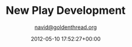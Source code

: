 ---
author: navid@goldenthread.org
comments: false
date: 2012-05-10 17:52:27+00:00
slug: new-plays
title: New Play Development
intro: >
  Golden Thread ensures the discovery and development of new playwrights and plays through four distinct programs.
lists:
- list:
  items:
    - title: >
        Kimia
      image: https://www.goldenthread.org/wp-content/uploads/2012/05/Programs-Kimia.jpg
      text: >-
        Inspired by the process of alchemy, the Kimia program facilitates multi-year collaborations that explore rare themes and/or bring together unlikely creative partners. Examples include _Benedictus_ (2007), an international collaboration among Iranian, Israeli and American artists to create a play exploring the political stalemate among the three nations; _Ecstasy | a waterfable_ (2008) was a commission to Egyptian-American writer Denmo Ibrahim to create an ensemble-generated performance inspired by a Sufi fable; and _Love Missile_ (2003), an anti-war musical developed by Hal Gelb, Torange Yeghiazarian, and puppeteer Janaki Ranpura.
    - title: >
        New Threads Staged Reading Series
      image: https://www.goldenthread.org/wp-content/uploads/2012/05/Programs-NewThreads.jpg
      text: >-
        New Threads is an annual staged reading and workshop series that engages its audience in the process of playmaking and allows writers of Middle Eastern and non-Middle Eastern descent an authentic and supportive space to develop work about the Middle East. Many of the New Threads plays continue on to receive main stage productions. [**Find out more about New Threads.**](https://www.goldenthread.org/programs/new-threads)
    - title: >
        Islam 101
      image: https://www.goldenthread.org/wp-content/uploads/2012/05/Programs-Islam101.jpg
      text: >-
        Islam 101 is an initiative to create dynamic, colorful, and family-friendly repertoire of plays inspired by Islamic art and philosophy that build cultural bridges between Muslim and non-Muslim communities. Islam 101 plays include _Rumi x 7: Tales From the Masnavi_ by Hafiz Karmali and _The Fifth String: Ziryab's Passage to Cordoba_ by Torange Yeghiazarian.
    - title: >
        Middle East America
      image: https://www.goldenthread.org/wp-content/uploads/2012/05/Programs-MEA.jpg
      text: >-
        Middle East America (MEA): a National New Plays Initiative, created in partnership with the Lark Play Development Center (New York City) and Silk Road Rising (Chicago) is designed to help create a pipeline of high quality plays by Middle Eastern-American playwrights. MEA winners receive a $10,000 commission and two years of development with possibility of productions in Chicago and San Francisco. Past award winners include Adriana Sevahn Nichols (2008), Yussef El Guindi (2011), and Mona Mansour (2014).
---